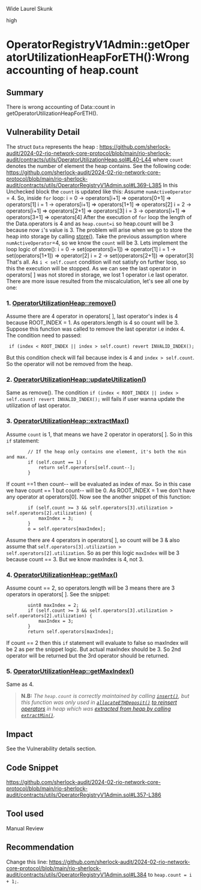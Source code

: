 Wide Laurel Skunk

high

# OperatorRegistryV1Admin::getOperatorUtilizationHeapForETH():Wrong accounting of heap.count

## Summary
There is wrong accounting of Data::count in getOperatorUtilizationHeapForETH().
## Vulnerability Detail
The struct `Data` represents the heap :
https://github.com/sherlock-audit/2024-02-rio-network-core-protocol/blob/main/rio-sherlock-audit/contracts/utils/OperatorUtilizationHeap.sol#L40-L44 where `count` denotes the number of element the heap contains.
See the following code:
https://github.com/sherlock-audit/2024-02-rio-network-core-protocol/blob/main/rio-sherlock-audit/contracts/utils/OperatorRegistryV1Admin.sol#L369-L385
In this Unchecked block the `count` is updated like this:
Assume `numActiveOperator` = 4.
So, inside `for` loop:
i = 0 ->  operators[i+1] => operators[0+1] => operators[1]
i = 1 ->  operators[i+1] => operators[1+1] => operators[2]
i = 2 ->  operators[i+1] => operators[2+1] => operators[3]
i = 3 ->  operators[i+1] => operators[3+1] => operators[4]
After the execution of `for` loop the length of the Data.operators is 4 and as `heap.count=i` so heap.count will be 3 because now `i`'s value is 3.
The problem will arise when we go to store the heap into storage by calling [store()](https://github.com/sherlock-audit/2024-02-rio-network-core-protocol/blob/main/rio-sherlock-audit/contracts/utils/OperatorUtilizationHeap.sol#L68).
Take the previous assumption where `numActiveOperator`=4, so we know the `count` will be 3.
Lets implement the loop logic of store():
i = 0 -> set(operators[i+1]) => operator[1]
i = 1 -> set(operators[1+1]) => operator[2]
i = 2 -> set(operators[2+1]) => operator[3]
That's all. As `i < self.count` condition will not satisfy on further loop, so this the execution will be stopped. As we can see the last operator in operators[ ] was not stored in storage, we lost 1 operator i.e last operator.
There are more issue resulted from the miscalculation, let's see all one by one:

### 1. [OperatorUtilizationHeap::remove()](https://github.com/sherlock-audit/2024-02-rio-network-core-protocol/blob/main/rio-sherlock-audit/contracts/utils/OperatorUtilizationHeap.sol#L94)
Assume there are 4 operator in operators[ ], last operator's index is 4 because ROOT_INDEX = 1. As operators.length is 4 so count will be 3.
Suppose this function was called to remove the last operator i.e index 4. The condition need to passed:
```solidity
 if (index < ROOT_INDEX || index > self.count) revert INVALID_INDEX();
```
But this condition check will fail because index is 4 and `index > self.count`. So the operator will not be removed from the heap.

### 2. [OperatorUtilizationHeap::updateUtilization()](https://github.com/sherlock-audit/2024-02-rio-network-core-protocol/blob/main/rio-sherlock-audit/contracts/utils/OperatorUtilizationHeap.sol#L116)
Same as remove(). The condition `if (index < ROOT_INDEX || index > self.count) revert INVALID_INDEX();` will fails if user wanna update the utilization of last operator.

### 3. [OperatorUtilizationHeap::extractMax()](https://github.com/sherlock-audit/2024-02-rio-network-core-protocol/blob/main/rio-sherlock-audit/contracts/utils/OperatorUtilizationHeap.sol#L152)
Assume `count` is 1, that means we have 2 operator in operators[ ]. So in this `if` statement:
```solidity
        // If the heap only contains one element, it's both the min and max.
        if (self.count == 1) {
            return self.operators[self.count--];
        }
```
If count ==1 then count-- will be evaluated as index of max. So in this case we have count == 1 but count-- will be 0. As ROOT_INDEX = 1 we don't have any operator at operators[0].
Now see the another snippet of this function:
```solidity
        if (self.count >= 3 && self.operators[3].utilization > self.operators[2].utilization) {
            maxIndex = 3;
        }
        o = self.operators[maxIndex];
```
Assume there are 4 operators in operators[ ], so count will be 3 & also assume that `self.operators[3].utilization > self.operators[2].utilization`. So as per this logic `maxIndex` will be 3 because count == 3. But we know maxIndex is 4, not 3. 

### 4. [OperatorUtilizationHeap::getMax()](https://github.com/sherlock-audit/2024-02-rio-network-core-protocol/blob/main/rio-sherlock-audit/contracts/utils/OperatorUtilizationHeap.sol#L181)
Assume count == 2, so operators.length will be 3 means there are 3 operators in operators[ ].
See the snippet:
```solidity
        uint8 maxIndex = 2;
        if (self.count >= 3 && self.operators[3].utilization > self.operators[2].utilization) {
            maxIndex = 3;
        }
        return self.operators[maxIndex];
```
If count == 2 then this `if` statement will evaluate to false so maxIndex will be 2 as per the snippet logic. But actual maxIndex should be 3. So 2nd operator will be returned but the 3rd operator should be returned.

### 5. [OperatorUtilizationHeap::getMaxIndex()](https://github.com/sherlock-audit/2024-02-rio-network-core-protocol/blob/main/rio-sherlock-audit/contracts/utils/OperatorUtilizationHeap.sol#L199)
Same as 4.



> **N.B:** _The `heap.count` is correctly maintained by calling [`insert()`](https://github.com/sherlock-audit/2024-02-rio-network-core-protocol/blob/main/rio-sherlock-audit/contracts/utils/OperatorUtilizationHeap.sol#L80), but this function was only used in [`allocateETHDeposit()`](https://github.com/sherlock-audit/2024-02-rio-network-core-protocol/blob/main/rio-sherlock-audit/contracts/restaking/RioLRTOperatorRegistry.sol#L397) [to reinsert operators](https://github.com/sherlock-audit/2024-02-rio-network-core-protocol/blob/main/rio-sherlock-audit/contracts/restaking/RioLRTOperatorRegistry.sol#L471) in heap which was [extracted from heap by calling `extractMin()`](https://github.com/sherlock-audit/2024-02-rio-network-core-protocol/blob/main/rio-sherlock-audit/contracts/restaking/RioLRTOperatorRegistry.sol#L433)._

## Impact
See the Vulnerability details section.
## Code Snippet
https://github.com/sherlock-audit/2024-02-rio-network-core-protocol/blob/main/rio-sherlock-audit/contracts/utils/OperatorRegistryV1Admin.sol#L357-L386
## Tool used

Manual Review

## Recommendation
Change this line: 
https://github.com/sherlock-audit/2024-02-rio-network-core-protocol/blob/main/rio-sherlock-audit/contracts/utils/OperatorRegistryV1Admin.sol#L384 to `heap.count = i + 1;`.
